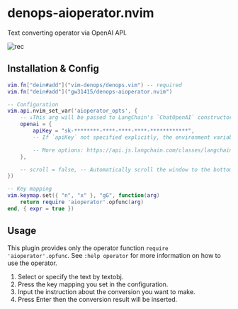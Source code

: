 # denops-aioperator.nvim

Text converting operator via OpenAI API.

![rec](https://github.com/gw31415/denops-aioperator.nvim/assets/24710985/fb83de00-b972-4cdc-bb9e-71acd3576876)

## Installation & Config

```lua
vim.fn["dein#add"]("vim-denops/denops.vim") -- required
vim.fn["dein#add"]("gw31415/denops-aioperator.nvim")

-- Configuration
vim.api.nvim_set_var('aioperator_opts', {
	-- ↓This arg will be passed to LangChain's `ChatOpenAI` constructor.
	openai = {
		apiKey = "sk-********-****-****-****-************",
		-- If `apiKey` not specified explicitly, the environment variable `OPENAI_API_KEY` is used.

		-- More options: https://api.js.langchain.com/classes/langchain_openai.ChatOpenAI.html
	},

	-- scroll = false, -- Automatically scroll the window to the bottom. Default: true
})

-- Key mapping
vim.keymap.set({ "n", "x" }, "gG", function(arg)
	return require 'aioperator'.opfunc(arg)
end, { expr = true })
```

## Usage

This plugin provides only the operator function `require 'aioperator'.opfunc`. See `:help operator` for more information on how to use the operator.

1. Select or specify the text by textobj.
2. Press the key mapping you set in the configuration.
3. Input the instruction about the conversion you want to make.
4. Press Enter then the conversion result will be inserted.

